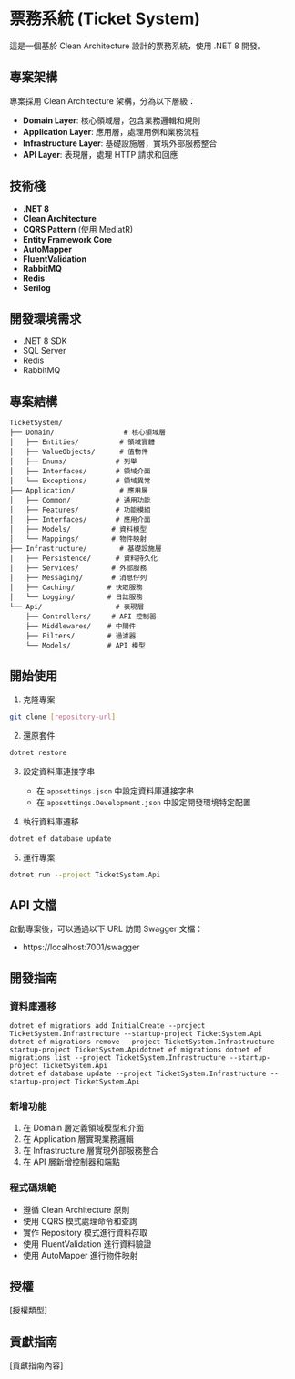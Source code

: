 # 票務系統 (Ticket System)

這是一個基於 Clean Architecture 設計的票務系統，使用 .NET 8 開發。

## 專案架構

專案採用 Clean Architecture 架構，分為以下層級：

- **Domain Layer**: 核心領域層，包含業務邏輯和規則
- **Application Layer**: 應用層，處理用例和業務流程
- **Infrastructure Layer**: 基礎設施層，實現外部服務整合
- **API Layer**: 表現層，處理 HTTP 請求和回應

## 技術棧

- **.NET 8**
- **Clean Architecture**
- **CQRS Pattern** (使用 MediatR)
- **Entity Framework Core**
- **AutoMapper**
- **FluentValidation**
- **RabbitMQ**
- **Redis**
- **Serilog**

## 開發環境需求

- .NET 8 SDK
- SQL Server
- Redis
- RabbitMQ

## 專案結構

```
TicketSystem/
├── Domain/                 # 核心領域層
│   ├── Entities/          # 領域實體
│   ├── ValueObjects/      # 值物件
│   ├── Enums/            # 列舉
│   ├── Interfaces/       # 領域介面
│   └── Exceptions/       # 領域異常
├── Application/           # 應用層
│   ├── Common/           # 通用功能
│   ├── Features/         # 功能模組
│   ├── Interfaces/       # 應用介面
│   ├── Models/          # 資料模型
│   └── Mappings/        # 物件映射
├── Infrastructure/        # 基礎設施層
│   ├── Persistence/      # 資料持久化
│   ├── Services/        # 外部服務
│   ├── Messaging/       # 消息佇列
│   ├── Caching/        # 快取服務
│   └── Logging/        # 日誌服務
└── Api/                  # 表現層
    ├── Controllers/     # API 控制器
    ├── Middlewares/    # 中間件
    ├── Filters/        # 過濾器
    └── Models/         # API 模型
```

## 開始使用

1. 克隆專案
```bash
git clone [repository-url]
```

2. 還原套件
```bash
dotnet restore
```

3. 設定資料庫連接字串
   - 在 `appsettings.json` 中設定資料庫連接字串
   - 在 `appsettings.Development.json` 中設定開發環境特定配置

4. 執行資料庫遷移
```bash
dotnet ef database update
```

5. 運行專案
```bash
dotnet run --project TicketSystem.Api
```

## API 文檔

啟動專案後，可以通過以下 URL 訪問 Swagger 文檔：
- https://localhost:7001/swagger

## 開發指南

### 資料庫遷移
```
dotnet ef migrations add InitialCreate --project TicketSystem.Infrastructure --startup-project TicketSystem.Api
dotnet ef migrations remove --project TicketSystem.Infrastructure --startup-project TicketSystem.Apidotnet ef migrations dotnet ef migrations list --project TicketSystem.Infrastructure --startup-project TicketSystem.Api
dotnet ef database update --project TicketSystem.Infrastructure --startup-project TicketSystem.Api
```

### 新增功能

1. 在 Domain 層定義領域模型和介面
2. 在 Application 層實現業務邏輯
3. 在 Infrastructure 層實現外部服務整合
4. 在 API 層新增控制器和端點

### 程式碼規範

- 遵循 Clean Architecture 原則
- 使用 CQRS 模式處理命令和查詢
- 實作 Repository 模式進行資料存取
- 使用 FluentValidation 進行資料驗證
- 使用 AutoMapper 進行物件映射

## 授權

[授權類型]

## 貢獻指南

[貢獻指南內容]
